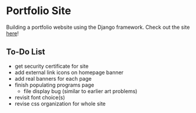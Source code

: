 # Portfolio Site
Building a portfolio website using the Django framework.
Check out the site [here](http://www.halfriver.me/)!

## To-Do List
- get security certificate for site
- add external link icons on homepage banner
- add real banners for each page
- finish populating programs page
  - file display bug (similar to earlier art problems)
- revisit font choice(s)
- revise css organization for whole site

